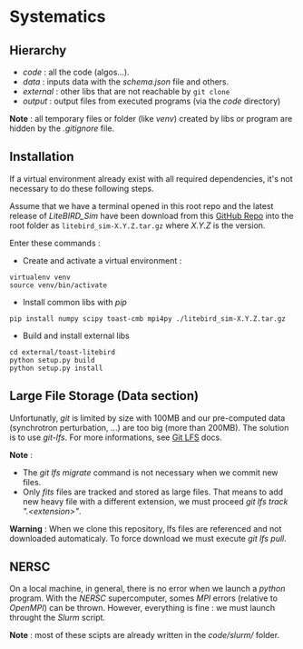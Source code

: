# Systematics

## Hierarchy

- *code* : all the code (algos...).
- *data* : inputs data with the *schema.json* file and others.
- *external* : other libs that are not reachable by `git clone`
- *output* : output files from executed programs (via the *code* directory)

**Note** : all temporary files or folder (like *venv*) created by libs or program are hidden by the *.gitignore* file.

## Installation

If a virtual environment already exist with all required dependencies, it's not necessary to do these following steps.

Assume that we have a terminal opened in this root repo and the latest release of *LiteBIRD_Sim* have been download from this [GitHub Repo](https://github.com/litebird/)
into the root folder as `litebird_sim-X.Y.Z.tar.gz` where *X.Y.Z* is the version.

Enter these commands :

- Create and activate a virtual environment :
```shell
virtualenv venv
source venv/bin/activate
```

- Install common libs with *pip*

```shell
pip install numpy scipy toast-cmb mpi4py ./litebird_sim-X.Y.Z.tar.gz
```

- Build and install external libs

```shell
cd external/toast-litebird
python setup.py build
python setup.py install
```

## Large File Storage (Data section)

Unfortunatly, *git* is limited by size with 100MB and our pre-computed data (synchrotron perturbation, ...) are too big (more than 200MB). The solution is to use *git-lfs*. For more informations, see [Git LFS](https://git-lfs.github.com/) docs.

**Note** : 
- The *git lfs migrate* command is not necessary when we commit new files.
- Only *fits* files are tracked and stored as large files. That means to add new heavy file with a different extension, we must proceed *git lfs track ".\<extension\>"*.

**Warning** : When we clone this repository, lfs files are referenced and not downloaded automaticaly. To force download we must execute *git lfs pull*.

## NERSC

On a local machine, in general, there is no error when we launch a *python* program. With the *NERSC* supercomputer, somes *MPI* errors (relative to *OpenMPI*) can be thrown. However, everything is fine : we must launch throught the *Slurm* script.

**Note** : most of these scipts are already written in the *code/slurm/* folder.